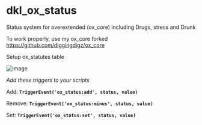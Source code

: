 # dkl_ox_status
Status system for overextended (ox_core) including Drugs, stress and Drunk

To work properly, use my ox_core forked
https://github.com/diggingdigz/ox_core

Setup ox_statutes table

![image](https://github.com/diggingdigz/dkl_ox_status/assets/64390653/15f54e8c-5527-461a-b517-545e98e6d076)

_Add these triggers to your scripts_

Add: **`TriggerEvent('ox_status:add', status, value)`**

Remove: **`TriggerEvent('ox_status:minus', status, value)`**

Set: **`TriggerEvent('ox_status:set', status, value)`**
